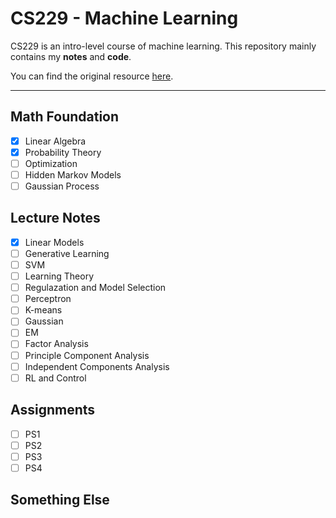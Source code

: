 # CS229 - Machine Learning

CS229 is an intro-level course of machine learning.  This repository mainly contains my **notes** and **code**. 

You can find the original resource [here](https://see.stanford.edu/Course/CS229).

------

## Math Foundation

- [x] Linear Algebra
- [x] Probability Theory
- [ ] Optimization
- [ ] Hidden Markov Models
- [ ] Gaussian Process

## Lecture Notes

- [x] Linear Models
- [ ] Generative Learning 
- [ ] SVM
- [ ] Learning Theory
- [ ] Regulazation and Model Selection
- [ ] Perceptron
- [ ] K-means 
- [ ] Gaussian 
- [ ] EM
- [ ] Factor Analysis
- [ ] Principle Component Analysis
- [ ] Independent Components Analysis
- [ ] RL and Control

## Assignments

- [ ] PS1
- [ ] PS2
- [ ] PS3
- [ ] PS4

## Something Else



